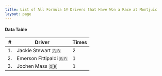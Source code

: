 ```yaml
---
title: List of All Formula 1® Drivers that Have Won a Race at Montjuïc
layout: page
---
```


<canvas id="chart" width="400" height="180"></canvas>
<script>
var data = {
    "datasets": [
        {
            "backgroundColor": "#f3a935",
            "borderColor": "#f68639",
            "borderWidth": 1,
            "data": [
                2.0,
                1.0,
                1.0
            ],
            "label": "Times"
        }
    ],
    "labels": [
        "Jackie Stewart 🇬🇧",
        "Emerson Fittipaldi 🇧🇷",
        "Jochen Mass 🇩🇪"
    ]
};
var options = {
  legend: {
    display: false
  },
  scales: {
    xAxes: [{
      ticks: {
        beginAtZero: true,
        maxRotation: 180,
        display: window.innerWidth > 800
      }
    }],
    yAxes: [{
      ticks: {
        beginAtZero: true
      }
    }]
  },
  onResize: function(chart, size) {
    chart.options.scales.xAxes[0].ticks.display = size.width > 800;
  }
};
new Chart("chart", {
    data: data,
    type: 'bar',
    options: options
});
</script>



#### Data Table

| # | Driver | Times |
|--|--|--|
| 1. | Jackie Stewart 🇬🇧 | 2 |
| 2. | Emerson Fittipaldi 🇧🇷 | 1 |
| 3. | Jochen Mass 🇩🇪 | 1 |
